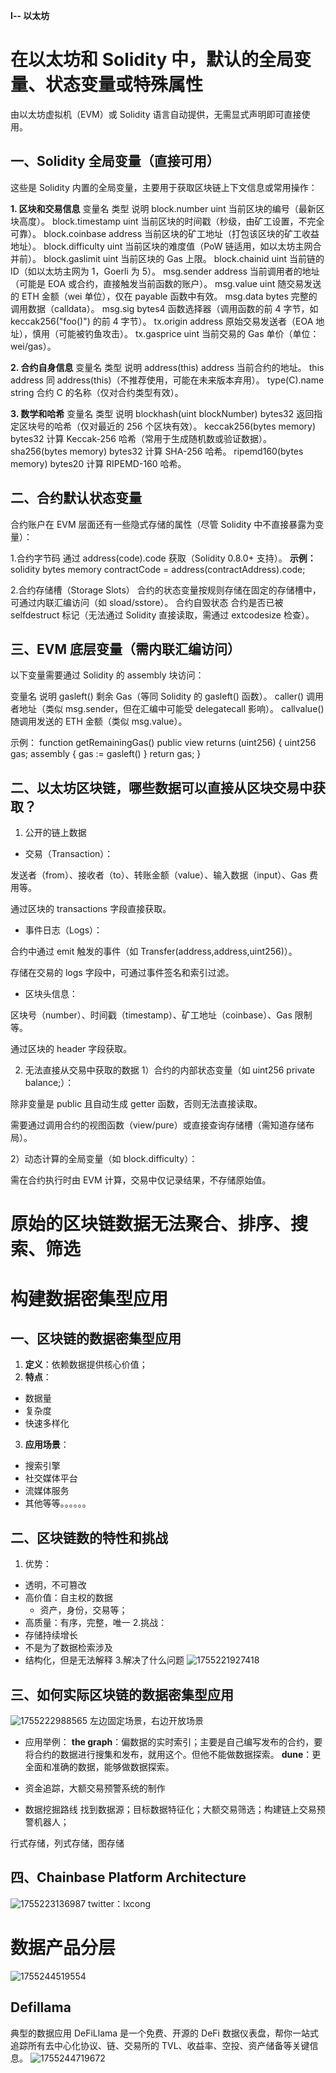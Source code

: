 **Ⅰ-- 以太坊**
# 在以太坊和 Solidity 中，默认的全局变量、状态变量或特殊属性
由以太坊虚拟机（EVM）或 Solidity 语言自动提供，无需显式声明即可直接使用。

## 一、Solidity 全局变量（直接可用）
这些是 Solidity 内置的全局变量，主要用于获取区块链上下文信息或常用操作：

**1. 区块和交易信息**
变量名	       类型	                说明
block.number	  uint	     当前区块的编号（最新区块高度）。
block.timestamp	  uint	   当前区块的时间戳（秒级，由矿工设置，不完全可靠）。
block.coinbase	  address	 当前区块的矿工地址（打包该区块的矿工收益地址）。
block.difficulty	  uint	当前区块的难度值（PoW 链适用，如以太坊主网合并前）。
block.gaslimit	  uint	  当前区块的 Gas 上限。
block.chainid	  uint	    当前链的 ID（如以太坊主网为 1，Goerli 为 5）。
msg.sender	  address	    当前调用者的地址（可能是 EOA 或合约，直接触发当前函数的账户）。
msg.value	  uint	        随交易发送的 ETH 金额（wei 单位），仅在 payable 函数中有效。
msg.data	  bytes	        完整的调用数据（calldata）。
msg.sig	   bytes4	        函数选择器（调用函数的前 4 字节，如 keccak256("foo()") 的前 4 字节）。
tx.origin	address	        原始交易发送者（EOA 地址），慎用（可能被钓鱼攻击）。
tx.gasprice	uint	        当前交易的 Gas 单价（单位：wei/gas）。

**2. 合约自身信息**
变量名	类型	说明
address(this)	address	当前合约的地址。
this	address	同 address(this)（不推荐使用，可能在未来版本弃用）。
type(C).name	string	合约 C 的名称（仅对合约类型有效）。

**3. 数学和哈希**
变量名	类型	说明
blockhash(uint blockNumber)	bytes32	返回指定区块号的哈希（仅对最近的 256 个区块有效）。
keccak256(bytes memory)	bytes32	计算 Keccak-256 哈希（常用于生成随机数或验证数据）。
sha256(bytes memory)	bytes32	计算 SHA-256 哈希。
ripemd160(bytes memory)	bytes20	计算 RIPEMD-160 哈希。


## 二、合约默认状态变量
合约账户在 EVM 层面还有一些隐式存储的属性（尽管 Solidity 中不直接暴露为变量）：

1.合约字节码
通过 address(code).code 获取（Solidity 0.8.0+ 支持）。
**示例：**
solidity
bytes memory contractCode = address(contractAddress).code;

2.合约存储槽（Storage Slots）
合约的状态变量按规则存储在固定的存储槽中，可通过内联汇编访问（如 sload/sstore）。
合约自毁状态
合约是否已被 selfdestruct 标记（无法通过 Solidity 直接读取，需通过 extcodesize 检查）。


## 三、EVM 底层变量（需内联汇编访问）
以下变量需要通过 Solidity 的 assembly 块访问：

变量名	说明
gasleft()	剩余 Gas（等同 Solidity 的 gasleft() 函数）。
caller()	调用者地址（类似 msg.sender，但在汇编中可能受 delegatecall 影响）。
callvalue()	随调用发送的 ETH 金额（类似 msg.value）。

示例：
function getRemainingGas() public view returns (uint256) {
    uint256 gas;
    assembly {
        gas := gasleft()
    }
    return gas;
}


## 二、以太坊区块链，哪些数据可以直接从区块交易中获取？
1. 公开的链上数据
- 交易（Transaction）：

发送者（from）、接收者（to）、转账金额（value）、输入数据（input）、Gas 费用等。

通过区块的 transactions 字段直接获取。

- 事件日志（Logs）：

合约中通过 emit 触发的事件（如 Transfer(address,address,uint256)）。

存储在交易的 logs 字段中，可通过事件签名和索引过滤。

- 区块头信息：

区块号（number）、时间戳（timestamp）、矿工地址（coinbase）、Gas 限制等。

通过区块的 header 字段获取。


2. 无法直接从交易中获取的数据
1）合约的内部状态变量（如 uint256 private balance;）：

除非变量是 public 且自动生成 getter 函数，否则无法直接读取。

需要通过调用合约的视图函数（view/pure）或直接查询存储槽（需知道存储布局）。

2）动态计算的全局变量（如 block.difficulty）：

需在合约执行时由 EVM 计算，交易中仅记录结果，不存储原始值。



# 原始的区块链数据无法聚合、排序、搜索、筛选

# 构建数据密集型应用
## 一、区块链的数据密集型应用
1. **定义**：依赖数据提供核心价值；
2. **特点**：
- 数据量
- 复杂度
- 快速多样化
3. **应用场景**：
- 搜索引擎
- 社交媒体平台
- 流媒体服务
- 其他等等。。。。。。

## 二、区块链数的特性和挑战
1. 优势：
- 透明，不可篡改
- 高价值：自主权的数据
  - 资产，身份，交易等；
- 高质量：有序，完整，唯一 
2.挑战：
- 存储持续增长
- 不是为了数据检索涉及
- 结构化，但是无法解释 
3.解决了什么问题
 ![1755221927418](image/数据分析基础概念/1755221927418.png)

## 三、如何实际区块链的数据密集型应用
![1755222988565](image/数据分析基础概念/1755222988565.png)
左边固定场景，右边开放场景
- 应用举例：
**the  graph**：偏数据的实时索引；主要是自己编写发布的合约，要将合约的数据进行搜集和发布，就用这个。但他不能做数据探索。
**dune**：更全面和准确的数据，能够做数据探索。

- 资金追踪，大额交易预警系统的制作
- 数据挖掘路线
找到数据源；目标数据特征化；大额交易筛选；构建链上交易预警机器人；


行式存储，列式存储，图存储

## 四、Chainbase Platform Architecture
![1755223136987](image/数据分析基础概念/1755223136987.png)
twitter：lxcong



# 数据产品分层
![1755244519554](image/数据分析基础概念/1755244519554.png)

## Defillama
典型的数据应用
DeFiLlama 是一个免费、开源的 DeFi 数据仪表盘，帮你一站式追踪所有去中心化协议、链、交易所的 TVL、收益率、空投、资产储备等关键信息。
![1755244719672](image/数据分析基础概念/1755244719672.png)

